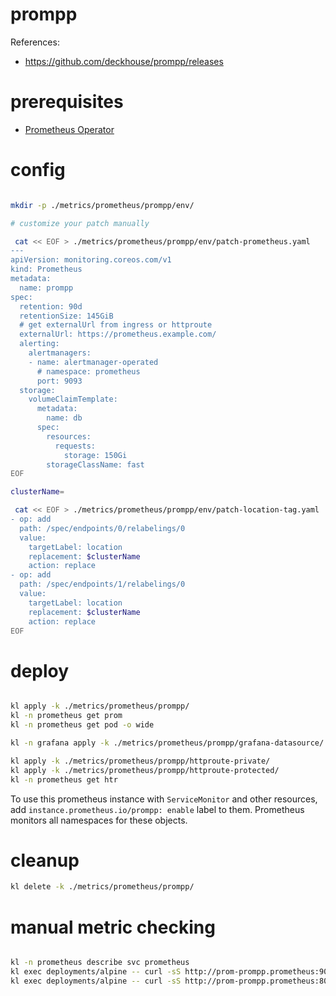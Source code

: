 
# prompp

References:
- https://github.com/deckhouse/prompp/releases

# prerequisites

- [Prometheus Operator](../prometheus-operator/readme.md)

# config

```bash

mkdir -p ./metrics/prometheus/prompp/env/

# customize your patch manually

 cat << EOF > ./metrics/prometheus/prompp/env/patch-prometheus.yaml
---
apiVersion: monitoring.coreos.com/v1
kind: Prometheus
metadata:
  name: prompp
spec:
  retention: 90d
  retentionSize: 145GiB
  # get externalUrl from ingress or httproute
  externalUrl: https://prometheus.example.com/
  alerting:
    alertmanagers:
    - name: alertmanager-operated
      # namespace: prometheus
      port: 9093
  storage:
    volumeClaimTemplate:
      metadata:
        name: db
      spec:
        resources:
          requests:
            storage: 150Gi
        storageClassName: fast
EOF

clusterName=

 cat << EOF > ./metrics/prometheus/prompp/env/patch-location-tag.yaml
- op: add
  path: /spec/endpoints/0/relabelings/0
  value:
    targetLabel: location
    replacement: $clusterName
    action: replace
- op: add
  path: /spec/endpoints/1/relabelings/0
  value:
    targetLabel: location
    replacement: $clusterName
    action: replace
EOF

```

# deploy

```bash

kl apply -k ./metrics/prometheus/prompp/
kl -n prometheus get prom
kl -n prometheus get pod -o wide

kl -n grafana apply -k ./metrics/prometheus/prompp/grafana-datasource/

kl apply -k ./metrics/prometheus/prompp/httproute-private/
kl apply -k ./metrics/prometheus/prompp/httproute-protected/
kl -n prometheus get htr

```

To use this prometheus instance with `ServiceMonitor` and other resources,
add `instance.prometheus.io/prompp: enable` label to them.
Prometheus monitors all namespaces for these objects.

# cleanup

```bash
kl delete -k ./metrics/prometheus/prompp/
```

# manual metric checking

```bash

kl -n prometheus describe svc prometheus
kl exec deployments/alpine -- curl -sS http://prom-prompp.prometheus:9090/metrics > ./prometheus-metrics.log
kl exec deployments/alpine -- curl -sS http://prom-prompp.prometheus:8080/metrics > ./prometheus-reloader-metrics.log

```
